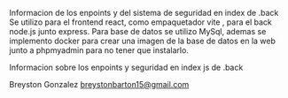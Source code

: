 Informacion de los enpoints y del sistema de seguridad en index de .back
Se utilizo para el frontend react, como empaquetador vite , para el back node.js junto express.
Para base de datos se utilizo MySql, ademas se implemento docker para crear una 
imagen de la base de datos en la web junto a phpmyadmin para no tener que instalarlo.

Informacion sobre los enpoints y seguridad en index js de .back


Breyston Gonzalez 
breystonbarton15@gmail.com

